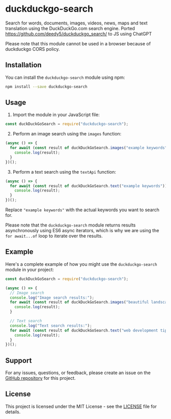 # duckduckgo-search

Search for words, documents, images, videos, news, maps and text translation using the DuckDuckGo.com search engine. Ported https://github.com/deedy5/duckduckgo_search/ to JS using ChatGPT

Please note that this module cannot be used in a browser because of duckduckgo CORS policy.

## Installation

You can install the `duckduckgo-search` module using npm:

```bash
npm install --save duckduckgo-search
```

## Usage

1. Import the module in your JavaScript file:

```javascript
const duckDuckGoSearch = require("duckduckgo-search");
```

2. Perform an image search using the `images` function:

```javascript
(async () => {
  for await (const result of duckDuckGoSearch.images("example keywords")) {
    console.log(result);
  }
})();
```

3. Perform a text search using the `textApi` function:

```javascript
(async () => {
  for await (const result of duckDuckGoSearch.text("example keywords")) {
    console.log(result);
  }
})();
```

Replace `"example keywords"` with the actual keywords you want to search for.

Please note that the `duckduckgo-search` module returns results asynchronously using ES6 async iterators, which is why we are using the `for await...of` loop to iterate over the results.

## Example

Here's a complete example of how you might use the `duckduckgo-search` module in your project:

```javascript
const duckDuckGoSearch = require("duckduckgo-search");

(async () => {
  // Image search
  console.log("Image search results:");
  for await (const result of duckDuckGoSearch.images("beautiful landscapes")) {
    console.log(result);
  }

  // Text search
  console.log("Text search results:");
  for await (const result of duckDuckGoSearch.text("web development tips")) {
    console.log(result);
  }
})();
```

## Support

For any issues, questions, or feedback, please create an issue on the [GitHub repository](https://github.com/luukschipperheyn/duckduckgo-search) for this project.

## License

This project is licensed under the MIT License - see the [LICENSE](LICENSE) file for details.
